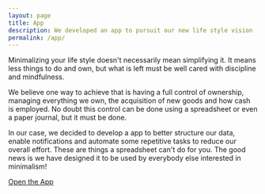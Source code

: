 ```yaml
---
layout: page
title: App
description: We developed an app to pursuit our new life style vision
permalink: /app/
---
```


Minimalizing your life style doesn't necessarily mean simplifying it. It means less things to do and own, but what is left must be well cared with discipline and mindfulness.

We believe one way to achieve that is having a full control of ownership, managing everything we own, the acquisition of new goods and how cash is employed. No doubt this control can be done using a spreadsheet or even a paper journal, but it must be done.

In our case, we decided to develop a app to better structure our data, enable notifications and automate some repetitive tasks to reduce our overall effort. These are things a spreadsheet can't do for you. The good news is we have designed it to be used by everybody else interested in minimalism!

<a class="btn btn-primary" href="https://app.minimily.com" target="_blank" role="button">Open the App</a>
